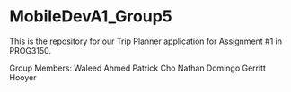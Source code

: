 # MobileDevA1_Group5
This is the repository for our Trip Planner application for Assignment #1 in PROG3150.

Group Members:
Waleed Ahmed
Patrick Cho
Nathan Domingo
Gerritt Hooyer
